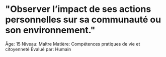 # "Observer l’impact de ses actions personnelles sur sa communauté ou son environnement."

Âge: 15
Niveau: Maître
Matière: Compétences pratiques de vie et citoyenneté
Évalué par: Humain